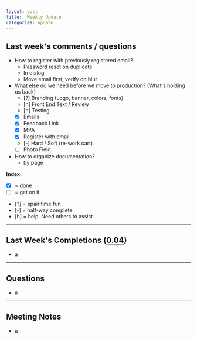 ```yaml
---
layout: post
title:  Weekly Update
categories: update
---
```

## Last week's comments / questions

- How to register with previously registered email?
	- Password reset on duplicate
	- In dialog
	- Move email first, verify on blur
- What else do we need before we move to production? (What's holding us back)
	- [?] Branding (Logo, banner, colors, fonts)
	- [h] Front End Text / Review
	- [h] Testing
	- [x] Emails
	- [x] Feedback Link
	- [x] MPA
	- [x] Register with email
	- [-] Hard / Soft (re-work cart)
	- [ ] Photo Field
- How to organize documentation?
	- by page

**Index:**

- [x] = done
- [ ] = get on it
- [?] = spair time fun
- [-] = half-way complete
- [h] = help. Need others to assist

--------
## Last Week's Completions ([0.04][tag])

- a

[tag]: http://google.com/

--------
## Questions

- a

--------
## Meeting Notes

- a